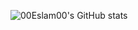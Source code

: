 <!-- Github status -->
![00Eslam00's GitHub stats](https://github-readme-stats-sigma-five.vercel.app/api?username=00Eslam00&show_icons=true&theme=vision-friendly-dark&count_private=true)
